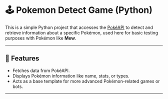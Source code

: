 # 🕹️ Pokemon Detect Game (Python)

This is a simple Python project that accesses the [PokéAPI](https://pokeapi.co/) to detect and retrieve information about a specific Pokémon, used here for basic testing purposes with Pokémon like **Mew**.

---

## 📌 Features

- Fetches data from PokéAPI.
- Displays Pokémon information like name, stats, or types.
- Acts as a base template for more advanced Pokémon-related games or bots.

---
